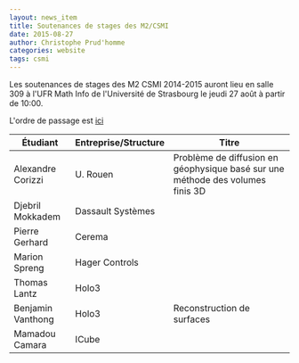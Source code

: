 ```yaml
---
layout: news_item
title: Soutenances de stages des M2/CSMI
date: 2015-08-27
author: Christophe Prud'homme
categories: website
tags: csmi
---
```


Les soutenances de stages des M2 CSMI 2014-2015 auront lieu en salle 309 à l'UFR Math Info de l'Université de Strasbourg
le jeudi 27 août à partir de 10:00.

L'ordre de passage est [ici](https://docs.google.com/spreadsheets/d/1N4iS0fy-o6aC3af-UpW0g30QHM3DfoUNn3FQmgNi4AQ/edit?usp=sharing)

| Étudiant | Entreprise/Structure | Titre |
|----------|----------------------|-------|
|Alexandre Corizzi|U. Rouen| Problème de diffusion en géophysique basé sur une méthode des volumes finis 3D|
|Djebril Mokkadem| Dassault Systèmes| |
|Pierre Gerhard| Cerema | | 
| Marion Spreng| Hager Controls | |
| Thomas Lantz | Holo3 | |
| Benjamin Vanthong| Holo3 | Reconstruction de surfaces |
| Mamadou Camara  | ICube | |
